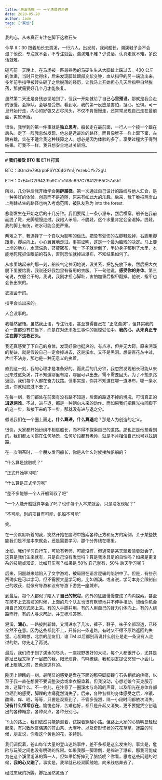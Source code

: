 ```yaml
---
title: 溯溪悟禅 —— 一个清晨的奇遇
date: 2020-05-20
author: Jade
tags: ["冥想"]
---
```


我的心，从未真正专注在脚下这枚石头

<!--more-->

今早 6：30 跟着船长去溯溪，一行六人。出发前，我问船长，溯溪鞋子会不会湿？他说，专注就不会，不专注就会。溯溪难不难？少说话，认真走就不难，多说话就难。

碰巧前一天晚上，在马场被一匹最熟悉的马硬生生从大脚趾上踩过去。400 公斤的体重，当时只觉得疼，后来发现脚趾跟部变紫变肿，血从指甲的另一端流出来。多年前手指甲被砖头砸了之后脱落的经历，让我马上开始担心几天后指甲自然脱落，那就需要好几个月才能恢复。

虽然第二天还是身残志坚地到了，但我一开始就给了自己**心里预设**，那就是我会走的很慢，会掉队，会容易受伤。看到水，我的第一反应是害怕，担心，恐惧。可一旦开始行走，内心的好强又占尽风头，不仅不肯慢慢走，还常常发现自己走在最前面，实属矛盾。

很快，我学到的第一件事就是**独立思考**。船长走在最前面，一行人一个接一个跟在后头。走了一阵我忽然发现，他总是选最难的路径，而且像猴子一样上窜下窜，左跳右跳，实在不适合我这种残障之人。想必是因为体验的多了，享受过程大于得到结果。可我不一样，我只想安全地过关斩将。

- - - - - 

**# 我们接受 BTC 和 ETH 打赏**

BTC：3Gm3e79QrpbFSYC64GYm1jYezekCYk72gU

ETH：0xE4cD2f942f9a9Cc1c1ABc897C784129B5C57a5bf

所以，几分钟后我开始学会**另辟蹊径**。第一次通过自己设计的路线与他人汇合，是一种美好的体验。创意而不是追随，原来有如此大的乐趣。后来，我干脆把两岸山上荆棘丛生的路径也纳入考虑范围，被队友称为 into the forest.

悲剧发生在开始之后的十几分钟。我们要爬上一条小瀑布，然后横穿。船长在我前面脱了鞋，光脚缓慢走过。我陷入矛盾，不脱鞋，这个水量肯定会全湿掉。脱鞋，我的脚上有伤，进水可能会更严重。

两难之下，我选择了一个自以为聪明的做法。把没有受伤的左脚鞋脱掉，右脚用脚跟走，脚尖向上，小心翼翼地走过。事实证明，这是一个最为脑残的决定。马上要上岸的地方，水流湍急，苔藓密布，我一下子就滑倒了，半边身子都到了水里，本能地死死抓住眼前的石头，否则恐怕就掉进瀑布，不知结果如何了。





从水里站起来的那一刻，船长气定神闲地说，没关系，把包先放下来，然后把大衣脱下里要给我，我说还好我包里有备用的衣服。下一句他说，**感受你的身体**。第三句说，衣服会干的。我说，我刚才担心脚趾，害怕加重后指甲翻掉。他说，指甲也会长出来的。

衣服会干的。

指甲会长出来的。

人会没事的。

我幡然醒悟。虽然我止语，专注行走，甚至觉得自己在 “正念溯溪”，但其实我的心一直都没有在当下，而是在对还未发生事件的担惊受怕中。**我的心，从未真正专注在脚下这枚石头。**

我还真感受了下自己的身体，发现好像也挺爽的，有点凉，但并无大碍。原来溯溪的秘诀，就是假设自己一定会掉进去，这是溪水，又不是黑洞。想要百花丛中过，片叶不沾身，那也是一种无意义的执着。

直到这一刻，我的心理才是准备好的。而此后的几分钟，我忽然发现船长可能从来没来过这条溪，并不知道哪里有路，哪里可以出去，需不需要回头。为了不想原路返回，我们每个人都在奋力找路。但事实是，你并不知道在哪一道瀑布，哪一条水流，你就彻底过不去了。

在每一刻，我们都处在前面有没有路不知道，后面的路退不掉的境况，可谓真正的**进退两难**。不过，进与退，都是一种朝向未来的动作。而如果我们把目光拉回脚下的这一步，和接下来的下一步，那就没有进与退之分。

假设我们在一个圈上面走，**什么算进，什么算退**呢？那是人为创造的定义。

很快，大家都开始纷纷不相信船长，而不得不探索自己的道路。那也正是他想看到的。我们都太习惯在任何场景，任何阶段都有老师，就是不肯相信自己也可以找到路。

在一次喝茶时，一个朋友发问船长，你是从什么时候接触帆船的？

“什么算是接触呢？”

“正式开始学习吧”

“什么算是正式学习呢”

“差不多能够一个人开船驾驭了吧”

“一个人能开船就算学会了吗？也许每个人本来就会，只是没发现呢？”

“不可能，别的项目有可能，帆船不可能”

笑。



在一旁默默听着的我，突然开始在脑海中搜索各种正方和反方的案例，关于某些技能我们是不是本来就会，还是需要学习，那个分界线在哪里。

比如，我们学习自行车，可能有老师，可能没有，但通常是某天骑着骑着就会了，这算是我们生来就有，只是自己没有发觉吗？算是我本具足的自性吗？如果是更复杂的技能或知识，比如开车呢？如果是 50% 自己就有，50% 后天学习呢？

后来，问题越来越陷入了文字游戏，被局限在语言逻辑的陷阱中了。但是，有些东西确实是可以学习，但不需要大量学习的，比如溯溪。或者说，学习本身会限制自己的收获，就像有导游和没有导游下游览一座城市。

到最后，每个人都似乎陷入了**自己的旅程**。向外的征服慢慢变成了向内探索。甚至在爬不上去高坡的时候，上面的几个队友也很有默契地并不伸手相助，想给你机会用自己的方式爬上来。有的人手脚并用，有的人用自己的臂力引体向上，有的人绕路而行，有的人寻求帮助，并无标准答案。

溯溪，**溯心**。一路披荆斩棘，又滑进水了几次，裤子，鞋子，袜子全部湿透，已经全然不在意。因为这些都比不上，开辟出一条道路，有时又不得不原路返回的失望。心里暗想，北京的朋友们，谁 TM 以后都别再说什么创业是走一条没有人走过的路，你先走了再说。

最后，我们终于到了溪水的尽头，一座视野极好的大坝。每个人都很开心，尤其是脚趾已经又掉了一层皮的我。阳光现身，鸟鸣缭绕，我和朋友提议冥想一小会儿。闭上眼睛之前，景色是这样的。





刚闭上眼睛的一刻，最明显的感受是盘在下面的那只脚脚踝与石头相抵的疼痛，以至于我一直在想要不要调整姿势或拿衣服垫着。但我没动，心想老娘今天克服万难，这算什么。不一会儿，在注意了一圈溪水与鸟鸣的声音，以及阳光在身体各部位晒到的感受，脚踝的疼痛竟然消失了。后来，各种各样的身体感受之后，冷暖、酸痛、痒、晒，等等，只要是观察到了，不管多强烈，隔一小段时间都依次消失。**没有什么恒常存在**。愉悦也好，苦难也好，都只是升起又消失，更不要提凭空创造出的各种概念，各种观点，各种分别心。

下山的路上，我们依然只能猜测着，试探着穿越小路。但路上大家的心情明显轻松起来，有兴致欣赏偶遇的苍山茶、大麻叶、以及奇形怪状的花花草草。迷路的时候，朋友说，你看这个黄色的花，多特别。




我们调侃着，苍山每年大量的登山迷路事件，差不多都是这么发生的。事实是，危险与玩笑之间也没有明确的界限。如果我那一脚滑倒，是摔进了瀑布，那我可能成为在这个溪里游泳的第一人。但如果恰好摔到了脑袋呢？你看，思考这些问题的时候，**我的心又跑了**。事实是，我早就已经双脚触地，向米线店奔去了。

经过忘我的折腾，脚趾居然灵活了
